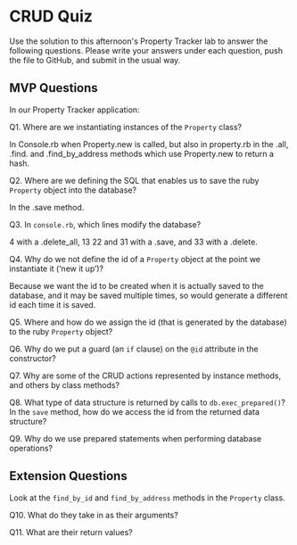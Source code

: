 # CRUD Quiz

Use the solution to this afternoon's Property Tracker lab to answer the following questions. Please write your answers under each question, push the file to GitHub, and submit in the usual way.

## MVP Questions

In our Property Tracker application:

Q1. Where are we instantiating instances of the `Property` class?

In Console.rb when Property.new is called, but also in property.rb in the .all, .find. and
.find_by_address methods which use Property.new to return a hash.

Q2. Where are we defining the SQL that enables us to save the ruby `Property` object into the database?

In the .save method.

Q3. In `console.rb`, which lines modify the database?

4 with a .delete_all, 13 22 and 31 with a .save, and 33 with a .delete.

Q4. Why do we not define the id of a `Property` object at the point we instantiate it (‘new it up’)?

Because we want the id to be created when it is actually saved to the database, and it may
be saved multiple times, so would generate a different id each time it is saved.

Q5. Where and how do we assign the id (that is generated by the database) to the ruby `Property` object?

Q6. Why do we put a guard (an `if` clause) on the `@id` attribute in the constructor?

Q7. Why are some of the CRUD actions represented by instance methods, and others by class methods?

Q8. What type of data structure is returned by calls to `db.exec_prepared()`? In the `save` method, how do we access the id from the returned data structure?

Q9. Why do we use prepared statements when performing database operations?

## Extension Questions

Look at the `find_by_id` and `find_by_address` methods in the `Property` class.

Q10. What do they take in as their arguments?

Q11. What are their return values?
